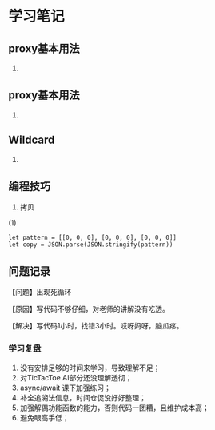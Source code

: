 # 学习笔记

## proxy基本用法
1. 

## proxy基本用法
1. 

## Wildcard
1. 

## 编程技巧
1. 拷贝

(1)
```
let pattern = [[0, 0, 0], [0, 0, 0], [0, 0, 0]]
let copy = JSON.parse(JSON.stringify(pattern))
```

## 问题记录
【问题】出现死循环

【原因】写代码不够仔细，对老师的讲解没有吃透。

【解决】写代码1小时，找错3小时。哎呀妈呀，脑瓜疼。

### 学习复盘
1. 没有安排足够的时间来学习，导致理解不足；
2. 对TicTacToe AI部分还没理解透彻；
3. async/await 课下加强练习；
4. 补全追溯法信息，时间仓促没好好整理；
5. 加强解偶功能函数的能力，否则代码一团糟，且维护成本高；
6. 避免眼高手低；
